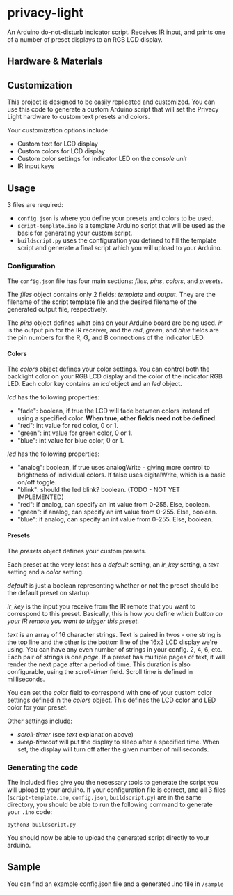 # privacy-light
An Arduino do-not-disturb indicator script. Receives IR input, and prints one of a number of preset displays to an RGB LCD display.

## Hardware & Materials

## Customization
This project is designed to be easily replicated and customized. You can use this code to generate a custom Arduino script that will set the Privacy Light hardware to custom text presets and colors.

Your customization options include:
- Custom text for LCD display
- Custom colors for LCD display
- Custom color settings for indicator LED on the *console unit*
- IR input keys

## Usage
3 files are required:
- `config.json` is where you define your presets and colors to be used.
- `script-template.ino` is a template Arduino script that will be used as the basis for generating your custom script.
- `buildscript.py` uses the configuration you defined to fill the template script and generate a final script which you will upload to your Arduino.

### Configuration
The `config.json` file has four main sections: *files*, *pins*, *colors*, and *presets*.

The *files* object contains only 2 fields: *template* and *output*. They are the filename of the script template file and the desired filename of the generated output file, respectively.

The *pins* object defines what pins on your Arduino board are being used. *ir* is the output pin for the IR receiver, and the *red*, *green*, and *blue* fields are the pin numbers for the R, G, and B connections of the indicator LED.

#### Colors
The *colors* object defines your color settings. You can control both the backlight color on your RGB LCD display and the color of the indicator RGB LED.
Each color key contains an *lcd* object and an *led* object.

*lcd* has the following properties:
- "fade": boolean, if true the LCD will fade between colors instead of using a specified color. **When true, other fields need not be defined.**
- "red": int value for red color, 0 or 1.
- "green": int value for green color, 0 or 1.
- "blue": int value for blue color, 0 or 1.

*led* has the following properties:
- "analog": boolean, if true uses analogWrite - giving more control to brightness of individual colors. If false uses digitalWrite, which is a basic on/off toggle.
- "blink": should the led blink? boolean. (TODO - NOT YET IMPLEMENTED)
- "red": if analog, can specify an int value from 0-255. Else, boolean.
- "green": if analog, can specify an int value from 0-255. Else, boolean.
- "blue": if analog, can specify an int value from 0-255. Else, boolean.

#### Presets
The *presets* object defines your custom presets.

Each preset at the very least has a *default* setting, an *ir_key* setting, a *text* setting and a *color* setting.

*default* is just a boolean representing whether or not the preset should be the default preset on startup.

*ir_key* is the input you receive from the IR remote that you want to correspond to this preset. Basically, this is how you define *which button on your IR remote you want to trigger this preset.*

*text* is an array of 16 character strings. Text is paired in twos - one string is the top line and the other is the bottom line of the 16x2 LCD display we're using. 
You can have any even number of strings in your config. 2, 4, 6, etc. Each pair of strings is one *page*. If a preset has multiple pages of text, it will render the next page after a period of time. This duration is also configurable, using the *scroll-timer* field. Scroll time is defined in milliseconds.

You can set the *color* field to correspond with one of your custom color settings defined in the *colors* object. This defines the LCD color and LED color for your preset.

Other settings include:
- *scroll-timer* (see *text* explanation above)
- *sleep-timeout* will put the display to sleep after a specified time. When set, the display will turn off after the given number of milliseconds.

### Generating the code
The included files give you the necessary tools to generate the script you will upload to your arduino. If your configuration file is correct, and all 3 files (`script-template.ino`, `config.json`, `buildscript.py`) are in the same directory, you should be able to run the following command to generate your `.ino` code:

```python3 buildscript.py```

You should now be able to upload the generated script directly to your arduino.

## Sample
You can find an example config.json file and a generated .ino file in `/sample`
